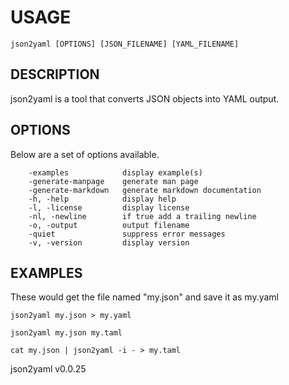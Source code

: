 
# USAGE

	json2yaml [OPTIONS] [JSON_FILENAME] [YAML_FILENAME]

## DESCRIPTION


json2yaml is a tool that converts JSON objects into YAML output.


## OPTIONS

Below are a set of options available.

```
    -examples            display example(s)
    -generate-manpage    generate man page
    -generate-markdown   generate markdown documentation
    -h, -help            display help
    -l, -license         display license
    -nl, -newline        if true add a trailing newline
    -o, -output          output filename
    -quiet               suppress error messages
    -v, -version         display version
```


## EXAMPLES


These would get the file named "my.json" and save it as my.yaml

    json2yaml my.json > my.yaml

	json2yaml my.json my.taml

	cat my.json | json2yaml -i - > my.taml



json2yaml v0.0.25
